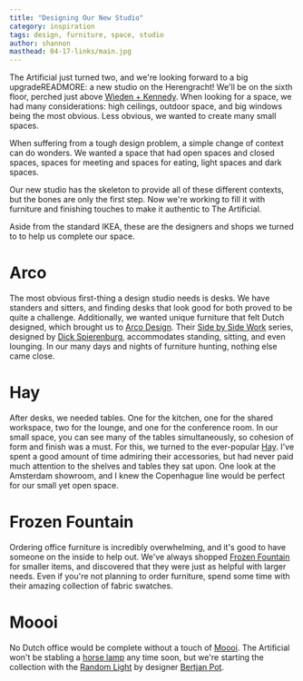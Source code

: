 ```yaml
---
title: "Designing Our New Studio"
category: inspiration
tags: design, furniture, space, studio
author: shannon
masthead: 04-17-links/main.jpg
---
```


The Artificial just turned two, and we're looking forward to a big upgradeREADMORE: a new studio on the Herengracht! We'll be on the sixth floor, perched just above [Wieden + Kennedy](http://www.wk.com). When looking for a space, we had many considerations: high ceilings, outdoor space, and big windows being the most obvious. Less obvious, we wanted to create many small spaces.

When suffering from a tough design problem, a simple change of context can do wonders. We wanted a space that had open spaces and closed spaces, spaces for meeting and spaces for eating, light spaces and dark spaces.

Our new studio has the skeleton to provide all of these different contexts, but the bones are only the first step. Now we're working to fill it with furniture and finishing touches to make it authentic to The Artificial.

Aside from the standard IKEA, these are the designers and shops we turned to to help us complete our space.

# Arco
The most obvious first-thing a design studio needs is desks. We have standers and sitters, and finding desks that look good for both proved to be quite a challenge. Additionally, we wanted unique furniture that felt Dutch designed, which brought us to [Arco Design](http://www.arco.nl). Their [Side	by Side Work](http://www.arco.nl/side-by-side-highback-clone-nl.html) series, designed by [Dick Spierenburg](http://www.spierenburgstudio.com), accommodates standing, sitting, and even lounging. In our many days and nights of furniture hunting, nothing else came close.

# Hay
After desks, we needed tables. One for the kitchen, one for the shared workspace, two for the lounge, and one for the conference room. In our small space, you can see many of the tables simultaneously, so cohesion of form and finish was a must. For this, we turned to the ever-popular [Hay](http://www.hay.dk/). I've spent a good amount of time admiring their accessories, but had never paid much attention to the shelves and tables they sat upon. One look at the Amsterdam showroom, and I knew the Copenhague line would be perfect for our small yet open space.

# Frozen Fountain
Ordering office furniture is incredibly overwhelming, and it's good to have someone on the inside to help out. We've always shopped [Frozen Fountain](http://www.frozenfountain.nl) for smaller items, and discovered that they were just as helpful with  larger needs. Even if you're not planning to order furniture, spend some time with their amazing collection of fabric swatches.

# Moooi
No Dutch office would be complete without a touch of [Moooi](http://www.moooi.com). The Artificial won't be stabling a [horse lamp](http://www.moooi.com/products/horse-lamp) any time soon, but we're starting the collection with the [Random Light](http://www.moooi.com/products/random-light) by designer [Bertjan Pot](http://www.bertjanpot.nl).
